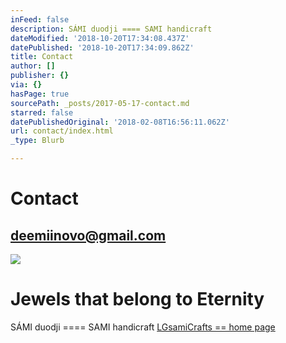 ```yaml
---
inFeed: false
description: SÁMI duodji ==== SAMI handicraft
dateModified: '2018-10-20T17:34:08.437Z'
datePublished: '2018-10-20T17:34:09.862Z'
title: Contact
author: []
publisher: {}
via: {}
hasPage: true
sourcePath: _posts/2017-05-17-contact.md
starred: false
datePublishedOriginal: '2018-02-08T16:56:11.062Z'
url: contact/index.html
_type: Blurb

---
```

# **Contact**

## **deemiinovo@gmail.com**
![](https://the-grid-user-content.s3-us-west-2.amazonaws.com/1797dbca-6ba9-43ee-82a6-8811d5210429.jpg)

# Jewels that belong to Eternity

SÁMI duodji ==== SAMI handicraft
[LGsamiCrafts == home page][0]

[0]: https://thegrid.ai/lgsamicrafts/